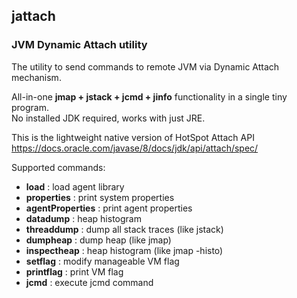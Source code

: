 ## jattach

### JVM Dynamic Attach utility

The utility to send commands to remote JVM via Dynamic Attach mechanism.

All-in-one **jmap + jstack + jcmd + jinfo** functionality in a single tiny program.  
No installed JDK required, works with just JRE.

This is the lightweight native version of HotSpot Attach API  
https://docs.oracle.com/javase/8/docs/jdk/api/attach/spec/

Supported commands:
 - **load**            : load agent library
 - **properties**      : print system properties
 - **agentProperties** : print agent properties
 - **datadump**        : heap histogram
 - **threaddump**      : dump all stack traces (like jstack)
 - **dumpheap**        : dump heap (like jmap)
 - **inspectheap**     : heap histogram (like jmap -histo)
 - **setflag**         : modify manageable VM flag
 - **printflag**       : print VM flag
 - **jcmd**            : execute jcmd command
